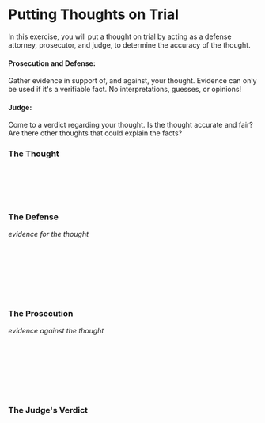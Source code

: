 # Putting Thoughts on Trial

In this exercise, you will put a thought on trial by acting as a defense attorney, prosecutor, and judge, to determine the accuracy of the thought.

#### Prosecution and Defense:
Gather evidence in support of, and against, your thought. Evidence can only be used if it's a verifiable fact. No interpretations, guesses, or opinions!

#### Judge:
Come to a verdict regarding your thought. Is the thought accurate and fair? Are there other thoughts that could explain the facts?

### The Thought
<br/>
<br/>
<br/>
<br/>

### The Defense

*evidence for the thought*
<br/>
<br/>
<br/>
<br/>
<br/>
<br/>
<br/>
<br/>

### The Prosecution

*evidence against the thought*
<br/>
<br/>
<br/>
<br/>
<br/>
<br/>
<br/>
<br/>


### The Judge's Verdict
<br/>
<br/>
<br/>
<br/>
<br/>
<br/>
<br/>
<br/>
